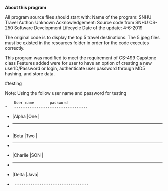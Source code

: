 
**About this program**
 
 All program source files should start with:
 Name of the program: SNHU Travel
 Author: Unknown 
 Acknowledgement: Source code from SNHU CS-250 Software Development Lifecycle
 Date of the update: 4-6-2019
 
 The original code is to display the top 5 travel destinations. The 5 jpeg files must be existed 
 in the resources folder in order for the code executes correctly.   

 This program was modified to meet the requirement of CS-499 Capstone class
 Features added were for user to have an option of creating a new userID/Password or login, 
 authenticate user password through MD5 hashing, and store data. 
  
  #testing
  
  Note: Using the follow user name and password for testing
  
  		User name		password
  	*	---------------------------------        
   *  	|Alpha		 	|One |
   *   	---------------------------------
   *   |Beta			  |Two	|
   *   	---------------------------------
   *  	|Charlie 	|SON	|
   *   	---------------------------------
   *  	|Delta 			|Java|
   * 	  ---------------------------------
  
 


